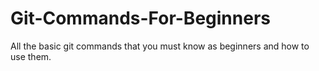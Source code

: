 # Git-Commands-For-Beginners
All the basic git commands that you must know as beginners and how to use them.
